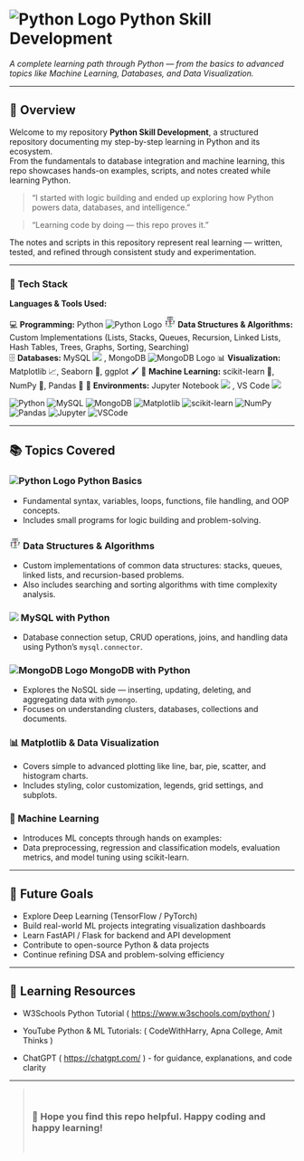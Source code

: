 # <img src="https://upload.wikimedia.org/wikipedia/commons/thumb/c/c3/Python-logo-notext.svg/1200px-Python-logo-notext.svg.png" alt="Python Logo" width="40"/> Python Skill Development 

 *A complete learning path through Python — from the basics to advanced topics like Machine Learning, Databases, and Data Visualization.*

---

## 📖 Overview

Welcome to my repository **Python Skill Development**, a structured repository documenting my step-by-step learning in Python and its ecosystem.  
From the fundamentals to database integration and machine learning, this repo showcases hands-on examples, scripts, and notes created while learning Python.


> “I started with logic building and ended up exploring how Python powers data, databases, and intelligence.”

> “Learning code by doing — this repo proves it.”

The notes and scripts in this repository represent real learning — written, tested, and refined through consistent study and experimentation.

---

### 🧰 Tech Stack

**Languages & Tools Used:**

💻 **Programming:** Python <img src="https://upload.wikimedia.org/wikipedia/commons/thumb/c/c3/Python-logo-notext.svg/1200px-Python-logo-notext.svg.png" alt="Python Logo" width="18"/>
<img src="Basics/Screenshot 2025-10-12 at 14.42.57.png" alt="Python Logo" width="20"/> **Data Structures & Algorithms:** Custom Implementations (Lists, Stacks, Queues, Recursion, Linked Lists, Hash Tables, Trees, Graphs, Sorting, Searching)  
🗄️ **Databases:** MySQL <img src="https://cdn-icons-png.flaticon.com/512/5968/5968313.png" width="18"/> , MongoDB <img src="https://www.svgrepo.com/show/373845/mongo.svg" alt="MongoDB Logo" width="20"/>
📊 **Visualization:** Matplotlib 📈, Seaborn 🎨, ggplot 🖌️
🤖 **Machine Learning:** scikit-learn 🤖, NumPy 🔢, Pandas 🐼 
🧮 **Environments:** Jupyter Notebook <img src="https://upload.wikimedia.org/wikipedia/commons/3/38/Jupyter_logo.svg" width="18"/> , VS Code <img src="https://cdn-icons-png.flaticon.com/512/906/906324.png" width="18"/>



![Python](https://img.shields.io/badge/Python-3776AB?style=for-the-badge&logo=python&logoColor=white) ![MySQL](https://img.shields.io/badge/MySQL-005C84?style=for-the-badge&logo=mysql&logoColor=white) ![MongoDB](https://img.shields.io/badge/MongoDB-4EA94B?style=for-the-badge&logo=mongodb&logoColor=white) ![Matplotlib](https://img.shields.io/badge/Matplotlib-11557C?style=for-the-badge&logo=plotly&logoColor=white) ![scikit-learn](https://img.shields.io/badge/scikit--learn-F7931E?style=for-the-badge&logo=scikit-learn&logoColor=white) ![NumPy](https://img.shields.io/badge/NumPy-013243?style=for-the-badge&logo=numpy&logoColor=white) ![Pandas](https://img.shields.io/badge/Pandas-150458?style=for-the-badge&logo=pandas&logoColor=white) ![Jupyter](https://img.shields.io/badge/Jupyter-F37626?style=for-the-badge&logo=jupyter&logoColor=white) ![VSCode](https://img.shields.io/badge/VS%20Code-007ACC?style=for-the-badge&logo=visual-studio-code&logoColor=white)

---

## 📚 Topics Covered

### <img src="https://upload.wikimedia.org/wikipedia/commons/thumb/c/c3/Python-logo-notext.svg/1200px-Python-logo-notext.svg.png" alt="Python Logo" width="20"/> Python Basics  
- Fundamental syntax, variables, loops, functions, file handling, and OOP concepts.  
- Includes small programs for logic building and problem-solving.

### <img src="Basics/Screenshot 2025-10-12 at 14.42.57.png" alt="Python Logo" width="20"/>  Data Structures & Algorithms  
- Custom implementations of common data structures: stacks, queues, linked lists, and recursion-based problems.  
- Also includes searching and sorting algorithms with time complexity analysis.

### <img src="https://cdn-icons-png.flaticon.com/512/5968/5968313.png" width="20"/> MySQL with Python  
- Database connection setup, CRUD operations, joins, and handling data using Python’s `mysql.connector`.  
  

### <img src="https://www.svgrepo.com/show/373845/mongo.svg" alt="MongoDB Logo" width="20"/> MongoDB with Python  
- Explores the NoSQL side — inserting, updating, deleting, and aggregating data with `pymongo`.  
- Focuses on understanding clusters, databases, collections and documents.

### 📊 Matplotlib & Data Visualization  
- Covers simple to advanced plotting like line, bar, pie, scatter, and histogram charts.  
- Includes styling, color customization, legends, grid settings, and subplots.

### 🤖 Machine Learning  
- Introduces ML concepts through hands on examples:  
- Data preprocessing, regression and classification models, evaluation metrics, and model tuning using scikit-learn.

---

## 🎯 Future Goals

- Explore Deep Learning (TensorFlow / PyTorch)
- Build real-world ML projects integrating visualization dashboards
- Learn FastAPI / Flask for backend and API development
- Contribute to open-source Python & data projects
- Continue refining DSA and problem-solving efficiency

--- 

## 🧠 Learning Resources

- W3Schools Python Tutorial ( https://www.w3schools.com/python/ )

- YouTube Python & ML Tutorials: ( CodeWithHarry, Apna College, Amit Thinks )

- ChatGPT ( https://chatgpt.com/ ) - for guidance, explanations, and code clarity

---
> &nbsp;
> ### 👋 Hope you find this repo helpful. Happy coding and happy learning!
> &nbsp;



